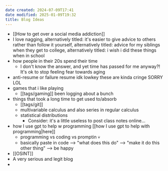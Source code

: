 ```yaml
---
date created: 2024-07-09T17:41
date modified: 2025-01-09T19:32
title: Blog Ideas
---
```

- [[How to get over a social media addiction]]
- I love nagging, alternatively titled: it's easier to give advice to others rather than follow it yourself, alternatively titled: advice for my siblings when they get to college, alternatively titled: i wish i did these things when in school
- how people in their 20s spend their time
	- I don't know the answer, and yet time has passed for me anyway?! It's ok to stop feeling fear towards aging
- anti-resume or failure resume idk lowkey these are kinda cringe SORRY LOL
- games that i like playing
	- [[tags/gaming]] been logging about a bunch
- things that took a long time to get used to/absorb
	- [[tags/git]]
	- multivariable calculus and also series in regular calculus
	- statistical distributions
		- Consider: it's a little useless to post class notes online...
- how I use gpt to help w programming [[how I use gpt to help with programming|here]]
	- programming vs coding vs promptin 💀
	- basically paste in code --> "what does this do" --> "make it do this other thing" --> be happy
- [[OSINT]]
- A very serious and legit blog
- 